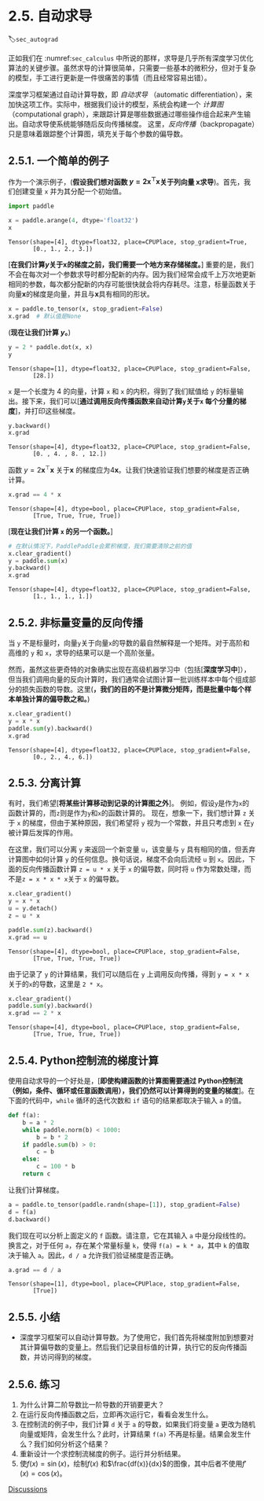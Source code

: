 # 2.5. 自动求导
:label:`sec_autograd`

正如我们在 :numref:`sec_calculus` 中所说的那样，求导是几乎所有深度学习优化算法的关键步骤。虽然求导的计算很简单，只需要一些基本的微积分，但对于复杂的模型，手工进行更新是一件很痛苦的事情（而且经常容易出错）。

深度学习框架通过自动计算导数，即 *自动求导* （automatic differentiation），来加快这项工作。实际中，根据我们设计的模型，系统会构建一个 *计算图* （computational graph），来跟踪计算是哪些数据通过哪些操作组合起来产生输出。自动求导使系统能够随后反向传播梯度。
这里，*反向传播*（backpropagate）只是意味着跟踪整个计算图，填充关于每个参数的偏导数。


## 2.5.1. 一个简单的例子

作为一个演示例子，(**假设我们想对函数 $y = 2\mathbf{x}^{\top}\mathbf{x}$关于列向量 $\mathbf{x}$求导**)。首先，我们创建变量 `x` 并为其分配一个初始值。



```python
import paddle

x = paddle.arange(4, dtype='float32')
x
```




    Tensor(shape=[4], dtype=float32, place=CPUPlace, stop_gradient=True,
           [0., 1., 2., 3.])



[**在我们计算$y$关于$\mathbf{x}$的梯度之前，我们需要一个地方来存储梯度。**]
重要的是，我们不会在每次对一个参数求导时都分配新的内存。因为我们经常会成千上万次地更新相同的参数，每次都分配新的内存可能很快就会将内存耗尽。注意，标量函数关于向量$\mathbf{x}$的梯度是向量，并且与$\mathbf{x}$具有相同的形状。



```python
x = paddle.to_tensor(x, stop_gradient=False)
x.grad  # 默认值是None
```

(**现在让我们计算 $y$。**)



```python
y = 2 * paddle.dot(x, x)
y
```




    Tensor(shape=[1], dtype=float32, place=CPUPlace, stop_gradient=False,
           [28.])



`x` 是一个长度为 4 的向量，计算 `x` 和 `x` 的内积，得到了我们赋值给 `y` 的标量输出。接下来，我们可以[**通过调用反向传播函数来自动计算`y`关于`x` 每个分量的梯度**]，并打印这些梯度。



```python
y.backward()
x.grad
```




    Tensor(shape=[4], dtype=float32, place=CPUPlace, stop_gradient=False,
           [0. , 4. , 8. , 12.])



函数 $y = 2\mathbf{x}^{\top}\mathbf{x}$ 关于$\mathbf{x}$ 的梯度应为$4\mathbf{x}$。让我们快速验证我们想要的梯度是否正确计算。



```python
x.grad == 4 * x
```




    Tensor(shape=[4], dtype=bool, place=CPUPlace, stop_gradient=False,
           [True, True, True, True])



[**现在让我们计算 `x` 的另一个函数。**]



```python
# 在默认情况下，PaddlePaddle会累积梯度，我们需要清除之前的值
x.clear_gradient()
y = paddle.sum(x)
y.backward()
x.grad
```




    Tensor(shape=[4], dtype=float32, place=CPUPlace, stop_gradient=False,
           [1., 1., 1., 1.])



## 2.5.2. 非标量变量的反向传播

当 `y` 不是标量时，向量`y`关于向量`x`的导数的最自然解释是一个矩阵。对于高阶和高维的 `y` 和 `x`，求导的结果可以是一个高阶张量。

然而，虽然这些更奇特的对象确实出现在高级机器学习中（包括[**深度学习中**]），但当我们调用向量的反向计算时，我们通常会试图计算一批训练样本中每个组成部分的损失函数的导数。这里(**，我们的目的不是计算微分矩阵，而是批量中每个样本单独计算的偏导数之和。**)



```python
x.clear_gradient()
y = x * x
paddle.sum(y).backward()
x.grad
```




    Tensor(shape=[4], dtype=float32, place=CPUPlace, stop_gradient=False,
           [0., 2., 4., 6.])



## 2.5.3. 分离计算

有时，我们希望[**将某些计算移动到记录的计算图之外**]。
例如，假设`y`是作为`x`的函数计算的，而`z`则是作为`y`和`x`的函数计算的。
现在，想象一下，我们想计算 `z` 关于 `x` 的梯度，但由于某种原因，我们希望将 `y` 视为一个常数，并且只考虑到 `x` 在`y`被计算后发挥的作用。

在这里，我们可以分离 `y` 来返回一个新变量 `u`，该变量与 `y` 具有相同的值，但丢弃计算图中如何计算 `y` 的任何信息。换句话说，梯度不会向后流经 `u` 到 `x`。因此，下面的反向传播函数计算 `z = u * x` 关于 `x` 的偏导数，同时将 `u` 作为常数处理，而不是`z = x * x * x`关于 `x` 的偏导数。



```python
x.clear_gradient()
y = x * x
u = y.detach()
z = u * x

paddle.sum(z).backward()
x.grad == u
```




    Tensor(shape=[4], dtype=bool, place=CPUPlace, stop_gradient=False,
           [True, True, True, True])



由于记录了 `y` 的计算结果，我们可以随后在 `y` 上调用反向传播，得到 `y = x * x` 关于的`x`的导数，这里是 `2 * x`。



```python
x.clear_gradient()
paddle.sum(y).backward()
x.grad == 2 * x
```




    Tensor(shape=[4], dtype=bool, place=CPUPlace, stop_gradient=False,
           [True, True, True, True])



## 2.5.4. Python控制流的梯度计算

使用自动求导的一个好处是，[**即使构建函数的计算图需要通过 Python控制流（例如，条件、循环或任意函数调用），我们仍然可以计算得到的变量的梯度**]。在下面的代码中，`while` 循环的迭代次数和 `if` 语句的结果都取决于输入 `a` 的值。



```python
def f(a):
    b = a * 2
    while paddle.norm(b) < 1000:
        b = b * 2
    if paddle.sum(b) > 0:
        c = b
    else:
        c = 100 * b
    return c
```

让我们计算梯度。


```python
a = paddle.to_tensor(paddle.randn(shape=[1]), stop_gradient=False)
d = f(a)
d.backward()
```

我们现在可以分析上面定义的 `f` 函数。请注意，它在其输入 `a` 中是分段线性的。换言之，对于任何 `a`，存在某个常量标量 `k`，使得 `f(a) = k * a`，其中 `k` 的值取决于输入 `a`。因此，`d / a` 允许我们验证梯度是否正确。



```python
a.grad == d / a
```




    Tensor(shape=[1], dtype=bool, place=CPUPlace, stop_gradient=False,
           [True])



## 2.5.5. 小结

* 深度学习框架可以自动计算导数。为了使用它，我们首先将梯度附加到想要对其计算偏导数的变量上。然后我们记录目标值的计算，执行它的反向传播函数，并访问得到的梯度。

## 2.5.6. 练习

1. 为什么计算二阶导数比一阶导数的开销要更大？
1. 在运行反向传播函数之后，立即再次运行它，看看会发生什么。
1. 在控制流的例子中，我们计算 `d` 关于 `a` 的导数，如果我们将变量 `a` 更改为随机向量或矩阵，会发生什么？此时，计算结果 `f(a)` 不再是标量。结果会发生什么？我们如何分析这个结果？
1. 重新设计一个求控制流梯度的例子。运行并分析结果。
1. 使$f(x) = \sin(x)$，绘制$f(x)$ 和$\frac{df(x)}{dx}$的图像，其中后者不使用$f'(x) = \cos(x)$。


[Discussions](https://discuss.d2l.ai/t/1759)
